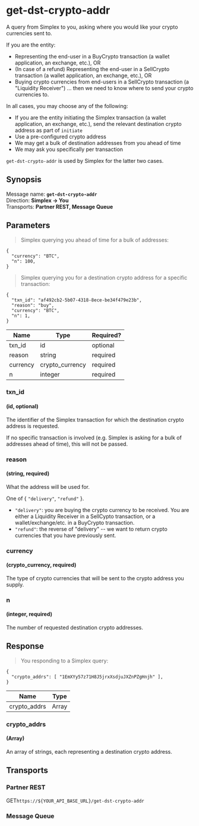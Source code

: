 # get-dst-crypto-addr #

A query from Simplex to you, asking where you would like your crypto currencies sent to.

If you are the entity:

 * Representing the end-user in a BuyCrypto  transaction (a wallet application, an exchange, etc.), OR
 * (In case of a refund) Representing the end-user in a SellCrypto transaction (a wallet application, an exchange, etc.), OR
 * Buying crypto currencies from end-users in a SellCrypto transaction (a "Liquidity Receiver")
... then we need to know where to send your crypto currencies to.

In all cases, you may choose any of the following:
 * If you are the entity initiating the Simplex transaction (a wallet application, an exchange, etc.), send the relevant destination crypto address as part of `initiate`
 * Use a pre-configured crypto address
 * We may get a bulk of destination addresses from you ahead of time
 * We may ask you specifically per transaction

`get-dst-crypto-addr` is used by Simplex for the latter two cases.

## Synopsis ##

Message name: **`get-dst-crypto-addr`**  
Direction: **Simplex &rarr; You**  
Transports: **Partner REST, Message Queue**

## Parameters ##

> Simplex querying you ahead of time for a bulk of addresses:

```javascript--json
{
  "currency": "BTC",
  "n": 100,
}
```

> Simplex querying you for a destination crypto address for a specific transaction:

```javascript--json
{
  "txn_id": "af492cb2-5b07-4318-8ece-be34f479e23b",
  "reason": "buy",
  "currency": "BTC",
  "n": 1,
}
```

Name | Type | Required?
---- | ---- | ---------
txn_id | id | optional
reason | string | required
currency | crypto_currency | required
n | integer | required

### txn_id ###
#### (id, optional)

The identifier of the Simplex transaction for which the destination crypto address is requested.

If no specific transaction is involved (e.g. Simplex is asking for a bulk of addresses ahead of time), this will not be passed.

### reason ###
#### (string, **required**)

What the address will be used for.

One of { `"delivery"`, `"refund"` }.

 * `"delivery"`: you are buying the crypto currency to be received. You are either a Liquidity Receiver in a SellCypto transaction, or a wallet/exchange/etc. in a BuyCrypto transaction.
 * `"refund"`: the reverse of "delivery" -- we want to return crypto currencies that you have previously sent.

### currency ###
#### (crypto_currency, **required**)

The type of crypto currencies that will be sent to the crypto address you supply.

### n ###
#### (integer, **required**)

The number of requested destination crypto addresses.

## Response ##

> You responding to a Simplex query:

```javascript--json
{
  "crypto_addrs": [ "1EmXYy57z71H8J5jrxXsdjuJXZnPZgHnjh" ],
}
```

Name | Type
---- | ----
crypto_addrs | Array<string>

### crypto_addrs ###
#### (Array<string>)

An array of strings, each representing a destination crypto address.

## Transports ##

### Partner REST ###

<span class="http-verb http-get">GET</span>`https://${YOUR_API_BASE_URL}/get-dst-crypto-addr`

### Message Queue ###

[modeline]: # ( vim: set ts=2 sw=2 expandtab wrap linebreak: )
